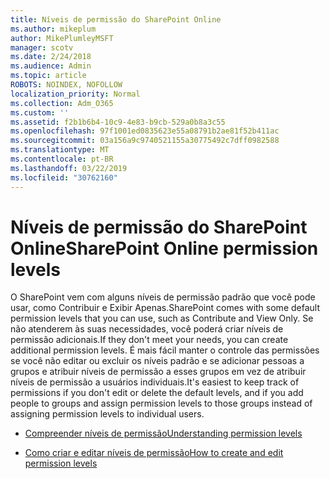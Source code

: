 ```yaml
---
title: Níveis de permissão do SharePoint Online
ms.author: mikeplum
author: MikePlumleyMSFT
manager: scotv
ms.date: 2/24/2018
ms.audience: Admin
ms.topic: article
ROBOTS: NOINDEX, NOFOLLOW
localization_priority: Normal
ms.collection: Adm_O365
ms.custom: ''
ms.assetid: f2b1b6b4-10c9-4e83-b9cb-529a0b8a3c55
ms.openlocfilehash: 97f1001ed0835623e55a08791b2ae81f52b411ac
ms.sourcegitcommit: 03a156a9c9740521155a30775492c7dff0982588
ms.translationtype: MT
ms.contentlocale: pt-BR
ms.lasthandoff: 03/22/2019
ms.locfileid: "30762160"
---
```

# <a name="sharepoint-online-permission-levels"></a><span data-ttu-id="bc3ae-102">Níveis de permissão do SharePoint Online</span><span class="sxs-lookup"><span data-stu-id="bc3ae-102">SharePoint Online permission levels</span></span>

<span data-ttu-id="bc3ae-103">O SharePoint vem com alguns níveis de permissão padrão que você pode usar, como Contribuir e Exibir Apenas.</span><span class="sxs-lookup"><span data-stu-id="bc3ae-103">SharePoint comes with some default permission levels that you can use, such as Contribute and View Only.</span></span> <span data-ttu-id="bc3ae-104">Se não atenderem às suas necessidades, você poderá criar níveis de permissão adicionais.</span><span class="sxs-lookup"><span data-stu-id="bc3ae-104">If they don't meet your needs, you can create additional permission levels.</span></span> <span data-ttu-id="bc3ae-105">É mais fácil manter o controle das permissões se você não editar ou excluir os níveis padrão e se adicionar pessoas a grupos e atribuir níveis de permissão a esses grupos em vez de atribuir níveis de permissão a usuários individuais.</span><span class="sxs-lookup"><span data-stu-id="bc3ae-105">It's easiest to keep track of permissions if you don't edit or delete the default levels, and if you add people to groups and assign permission levels to those groups instead of assigning permission levels to individual users.</span></span>
  
- [<span data-ttu-id="bc3ae-106">Compreender níveis de permissão</span><span class="sxs-lookup"><span data-stu-id="bc3ae-106">Understanding permission levels</span></span>](https://go.microsoft.com/fwlink/?linkid=867071)
    
- [<span data-ttu-id="bc3ae-107">Como criar e editar níveis de permissão</span><span class="sxs-lookup"><span data-stu-id="bc3ae-107">How to create and edit permission levels</span></span>](https://go.microsoft.com/fwlink/?linkid=867072)
    

